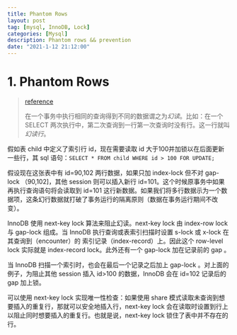 ```yaml
---
title: Phantom Rows
layout: post
tag: [mysql, InnoDB, Lock]
categories: [Mysql]
description: Phantom rows && prevention
date: "2021-1-12 21:12:00"
---
```


# 1. Phantom Rows

> [reference](https://dev.mysql.com/doc/refman/5.7/en/innodb-next-key-locking.html)
>
> 在一个事务中执行相同的查询得到不同的数据谓之为*幻读*。比如：在一个 SELECT 两次执行中，第二次查询到一行第一次查询时没有行。这一行就叫*幻读行*。<!--more-->

假如表 child 中定义了索引行 id，现在需要读取 id 大于100并加锁以在后面更新一些行，其 sql 语句：`SELECT * FROM child WHERE id > 100 FOR UPDATE;`

假设现在这张表中有 id=90,102 两行数据，如果只加 index-lock 但不对 gap-lock （90,102]，其他 session 则可以插入新行 id=101。这个时候原事务中如果再执行查询语句将会读取到 id=101 这行新数据。如果我们将多行数据示为一个数据项，这条幻行数据就打破了事务运行的隔离原则（数据在事务运行期间不改变）。

InnoDB 使用 next-key lock 算法来阻止幻读。next-key lock 由 index-row lock 与 gap-lock 组成。当 InnoDB 执行查询或表索引扫描时设置 s-lock 或 x-lock 在其查询到（encounter）的 索引记录（index-record）上。因此这个 row-level lock 实际就是 index-record lock。此外还有一个 gap-lock 加在记录前的 gap 。

当 InnoDB 扫描一个索引时，也会在最后一个记录之后加上 gap-lock 。对上面的例子，为阻止其他 session 插入 id>100 的数据，InnoDB 会在 id=102 记录后的 gap 加上锁。

可以使用 next-key lock 实现唯一性检查：如果使用 share 模式读取未查询到想要插入的重复行，那就可以安全地插入行，next-key lock 会在读取时设置到行上以阻止同时想要插入的重复行。也就是说，next-key lock 锁住了表中并不存在的行。